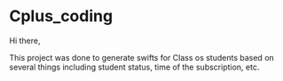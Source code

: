 # Cplus_coding

Hi there,

This project was done to generate swifts for Class os students based on several things including student status, time of the subscription, etc.

